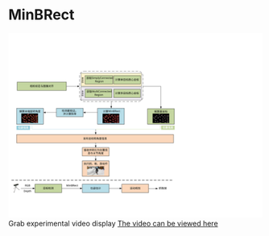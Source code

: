 # MinBRect

![Visual Grasp Pipeline](https://github.com/QRayMoor/MinBRect/blob/main/IMG/visual_grasp_pipeline.svg)
Grab experimental video display
[The video can be viewed here](https://youtu.be/V4QIez8l8vc)
